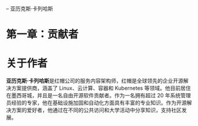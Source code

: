 – 亚历克斯·卡列哈斯

# 第一章：贡献者

# 关于作者

**亚历克斯·卡列哈斯**是红帽公司的服务内容架构师，红帽是全球领先的企业开源解决方案提供商，涵盖了 Linux、云计算、容器和 Kubernetes 等领域。他目前居住在墨西哥城，并且是一名自由开源软件贡献者。作为一名拥有超过 20 年系统管理员经验的专家，他在基础设施加固和自动化方面具有丰富的专业知识。作为开源解决方案的爱好者，他通过在不同的公共访问和大学活动中分享知识，支持社区发展。
